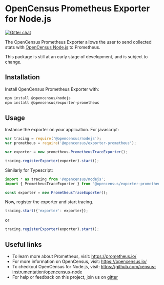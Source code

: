 # OpenCensus Prometheus Exporter for Node.js
[![Gitter chat][gitter-image]][gitter-url]

The OpenCensus Prometheus Exporter allows the user to send collected stats with [OpenCensus Node.js](https://github.com/census-instrumentation/opencensus-node) to Prometheus.

This package is still at an early stage of development, and is subject to change.

## Installation

Install OpenCensus Prometheus Exporter with:
```bash
npm install @opencensus/nodejs
npm install @opencensus/exporter-prometheus
```

## Usage

Instance the exporter on your application. For javascript:

```javascript
var tracing = require('@opencensus/nodejs');
var prometheus = require('@opencensus/exporter-prometheus');

var exporter = new prometheus.PrometheusTraceExporter();

tracing.registerExporter(exporter).start();
```

Similarly for Typescript:

```typescript
import * as tracing from '@opencensus/nodejs';
import { PrometheusTraceExporter } from '@opencensus/exporter-prometheus';

const exporter = new PrometheusTraceExporter();
```

Now, register the exporter and start tracing.

```javascript
tracing.start({'exporter': exporter});
```

or

```javascript
tracing.registerExporter(exporter).start();
```

## Useful links
- To learn more about Prometheus, visit: <https://prometheus.io/>
- For more information on OpenCensus, visit: <https://opencensus.io/>
- To checkout OpenCensus for Node.js, visit: <https://github.com/census-instrumentation/opencensus-node>
- For help or feedback on this project, join us on [gitter](https://gitter.im/census-instrumentation/Lobby)

[gitter-image]: https://badges.gitter.im/census-instrumentation/lobby.svg
[gitter-url]: https://gitter.im/census-instrumentation/lobby?utm_source=badge&utm_medium=badge&utm_campaign=pr-badge&utm_content=badge
